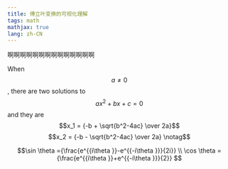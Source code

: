 ```yaml
---
title: 傅立叶变换的可视化理解
tags: math
mathjax: true
lang: zh-CN
---
```


啊啊啊啊啊啊啊啊啊啊啊啊啊啊
<!--more-->


When $$a \ne 0$$, there are two solutions to $$ax^2 + bx + c = 0$$ and they are
$$x_1 = {-b + \sqrt{b^2-4ac} \over 2a}$$
$$x_2 = {-b - \sqrt{b^2-4ac} \over 2a} \notag$$


$$\sin \theta ={\frac{e^{{i\theta }}-e^{{-i\theta }}}{2i}} \\     \cos \theta ={\frac{e^{{i\theta }}+e^{{-i\theta }}}{2}} $$

